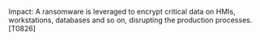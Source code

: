 Impact: A ransomware is leveraged to encrypt critical data on HMIs, workstations, databases and so on, disrupting the production processes. [T0826]

